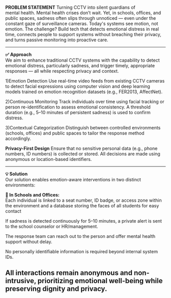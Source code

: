<b>PROBLEM STATEMENT</b>
Turning CCTV into silent guardians of mental health.
Mental health crises don’t wait. Yet, in schools, offices, and public spaces, sadness often slips through unnoticed — even under the constant gaze of surveillance cameras. Today's systems see motion, not emotion. The challenge? Build tech that detects emotional distress in real time, connects people to support systems without breaching their privacy, and turns passive monitoring into proactive care.
<hr>
<b>✅ Approach</b><br>
We aim to enhance traditional CCTV systems with the capability to detect emotional distress, particularly sadness, and trigger timely, appropriate responses — all while respecting privacy and context.

1)Emotion Detection
Use real-time video feeds from existing CCTV cameras to detect facial expressions using computer vision and deep learning models trained on emotion recognition datasets (e.g., FER2013, AffectNet).

2)Continuous Monitoring
Track individuals over time using facial tracking or person re-identification to assess emotional consistency. A threshold duration (e.g., 5–10 minutes of persistent sadness) is used to confirm distress.

3)Contextual Categorization
Distinguish between controlled environments (schools, offices) and public spaces to tailor the response method accordingly.

<b>Privacy-First Design</b>
Ensure that no sensitive personal data (e.g., phone numbers, ID numbers) is collected or stored. All decisions are made using anonymous or location-based identifiers.
<hr>
<b>💡 Solution</b><br>
Our solution enables emotion-aware interventions in two distinct environments:

<b>🏫 In Schools and Offices:</b><br>
Each individual is linked to a seat number, ID badge, or access zone within the environment and a database storing the faces of all students for easy contact

If sadness is detected continuously for 5–10 minutes, a private alert is sent to the school counselor or HR/management.

The response team can reach out to the person and offer mental health support without delay.

No personally identifiable information is required beyond internal system IDs.

All interactions remain anonymous and non-intrusive, prioritizing emotional well-being while preserving dignity and privacy.
---
<i src="(https://github.com/user-attachments/assets/6ceb87f1-f5c4-4aa0-8abd-4e5458edbba0)" width="50px" height="50px" />
